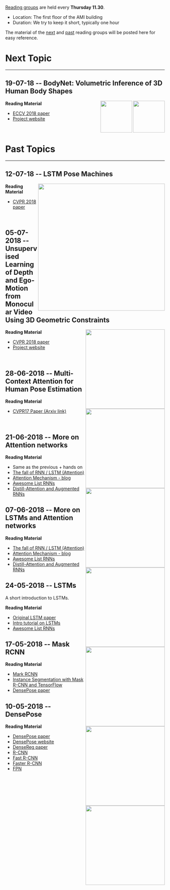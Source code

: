 [Reading groups](https://forth-modelbasedtracker.github.io/reading_group/) are held every **Thursday 11.30**.
 - Location: The first floor of the AMI building
 - Duration: We try to keep it short, typically one hour

The material of the [next](#next-topic) and [past](#past-topics) reading groups will be posted here for easy reference.

# Next Topic
---

## 19-07-18 -- BodyNet: Volumetric Inference of 3D Human Body Shapes
<img align="right" width="100" src="https://www.di.ens.fr/willow/research/bodynet/images/bodynet.gif">
<img align="right" width="100" src="https://www.di.ens.fr/willow/research/bodynet/images/bodynet.png">

**Reading Material**

 - [ECCV 2018 paper](https://arxiv.org/pdf/1804.04875.pdf)
 - [Project website](https://www.di.ens.fr/willow/research/bodynet/)
 
 <br/>


# Past Topics
---

## 12-07-18 -- LSTM Pose Machines
<img align="right" width="400" src="https://github.com/lawy623/LSTM_Pose_Machines/raw/master/figs/img.png">

**Reading Material**

 - [CVPR 2018 paper](http://openaccess.thecvf.com/content_cvpr_2018/papers/Luo_LSTM_Pose_Machines_CVPR_2018_paper.pdf)
 
 <br/>
 

## 05-07-2018 -- Unsupervised Learning of Depth and Ego-Motion from Monocular Video Using 3D Geometric Constraints
<img align="right" width="250" src="http://cvrlcode.ics.forth.gr/web_share/vid2depth.gif">

**Reading Material**
 - [CVPR 2018 paper](http://openaccess.thecvf.com/content_cvpr_2018/papers/Mahjourian_Unsupervised_Learning_of_CVPR_2018_paper.pdf)
 - [Project website](https://sites.google.com/view/vid2depth)

<br/>


## 28-06-2018 -- Multi-Context Attention for Human Pose Estimation
<img align="right" width="250" src="http://www.ee.cuhk.edu.hk/~xchu/files/cvpr17_logo.png"> 

**Reading Material**
  - [CVPR17 Paper (Arxiv link)](https://arxiv.org/pdf/1702.07432.pdf)

<br/>

## 21-06-2018 -- More on Attention networks
<img align="right" width="250" src="https://cdn-images-1.medium.com/max/800/1*I5s9DOjKW3QTKaT0tHrNLg.png"> 

**Reading Material**
 - Same as the previous + hands on
  - [The fall of RNN / LSTM (Attention)](https://towardsdatascience.com/the-fall-of-rnn-lstm-2d1594c74ce0)
  - [Attention  Mechanism - blog](https://blog.heuritech.com/2016/01/20/attention-mechanism/)
  - [Awesome List RNNs](https://github.com/kjw0612/awesome-rnn)
  - [Distill-Attention and Augmented RNNs](https://distill.pub/2016/augmented-rnns)


## 07-06-2018 -- More on LSTMs and Attention networks
<img align="right" width="250" src="https://cdn-images-1.medium.com/max/800/1*I5s9DOjKW3QTKaT0tHrNLg.png"> 

**Reading Material**

 - [The fall of RNN / LSTM (Attention)](https://towardsdatascience.com/the-fall-of-rnn-lstm-2d1594c74ce0)
 - [Attention  Mechanism - blog](https://blog.heuritech.com/2016/01/20/attention-mechanism/)
 - [Awesome List RNNs](https://github.com/kjw0612/awesome-rnn)
 - [Distill-Attention and Augmented RNNs](https://distill.pub/2016/augmented-rnns)


## 24-05-2018 -- LSTMs
A short introduction to LSTMs.
<img align="right" width="250" src="http://colah.github.io/posts/2015-08-Understanding-LSTMs/img/LSTM3-chain.png">

**Reading Material**
 - [Original LSTM paper](http://www.bioinf.jku.at/publications/older/2604.pdf)
 - [Intro tutorial on LSTMs](http://colah.github.io/posts/2015-08-Understanding-LSTMs/)
 - [Awesome List RNNs](https://github.com/kjw0612/awesome-rnn)


## 17-05-2018 -- Mask RCNN 

<img align="right" width="250" src="https://image.slidesharecdn.com/pr057maskrcnn-180107092616/95/pr057-mask-rcnn-26-638.jpg?cb=1515317235">

**Reading Material**
 - [Mark RCNN](https://arxiv.org/abs/1703.06870)
 - [Instance Segmentation with Mask R-CNN and TensorFlow](https://engineering.matterport.com/splash-of-color-instance-segmentation-with-mask-r-cnn-and-tensorflow-7c761e238b46)
- [DensePose paper](https://arxiv.org/abs/1802.00434)


## 10-05-2018 -- DensePose 

<img align="right" width="250" src="http://densepose.org/img/coords.png">

**Reading Material**
- [DensePose paper](https://arxiv.org/abs/1802.00434)
- [DensePose website](http://densepose.org/)
- [DenseReg paper](https://arxiv.org/pdf/1612.01202.pdf)
- [R-CNN](http://citeseerx.ist.psu.edu/viewdoc/download;jsessionid=AF8817DD0F70B32AA08B2ECBBA8099FA?doi=10.1.1.715.2453&rep=rep1&type=pdf)
- [Fast R-CNN](https://arxiv.org/abs/1504.08083)
- [Faster R-CNN](https://arxiv.org/abs/1506.01497)
- [FPN](https://arxiv.org/abs/1612.03144)
